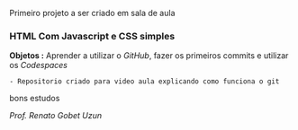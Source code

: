 Primeiro projeto a ser criado em sala de aula 

### HTML Com Javascript e CSS simples

**Objetos :** Aprender a utilizar o *GitHub*, fazer os primeiros commits e utilizar os *Codespaces*

	- Repositorio criado para video aula explicando como funciona o git 

bons estudos

*Prof. Renato Gobet Uzun*